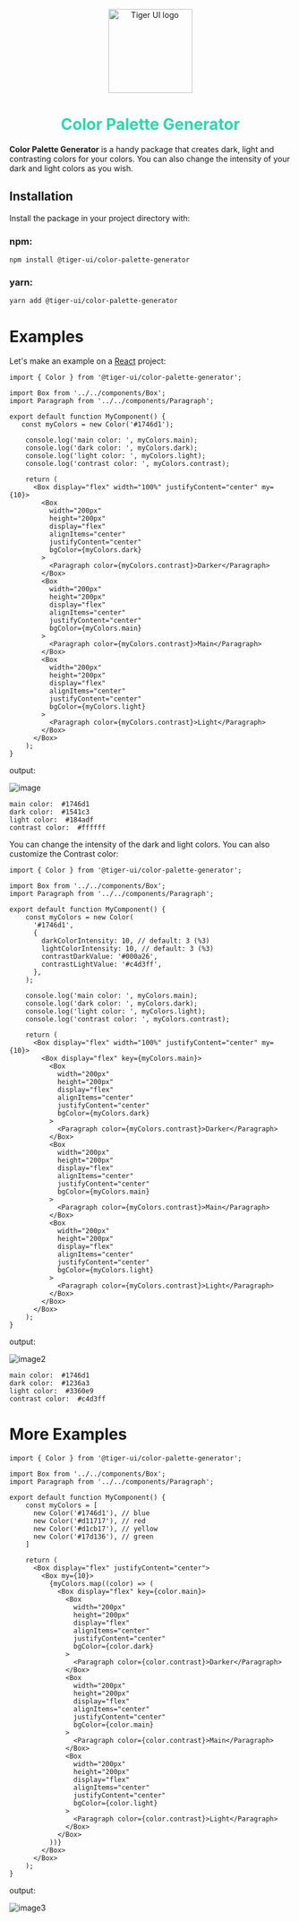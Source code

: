 <p align="center">
  <img src="https://github.com/xenobreach/tiger-ui/assets/92295550/dec971fb-64c5-4c5f-ba27-b940556b65fb" alt="Tiger UI logo" height="150" width="150">
  <h1 align="center" style="color: #26dba9">Color Palette Generator</h1>
</p>

**Color Palette Generator** is a handy package that creates dark, light and contrasting colors for your colors. You can also change the intensity of your dark and light colors as you wish.

## Installation
Install the package in your project directory with:
### npm:
```
npm install @tiger-ui/color-palette-generator
```
### yarn:
```
yarn add @tiger-ui/color-palette-generator
```

# Examples
Let's make an example on a [React](https://react.dev/) project:
```tsx
import { Color } from '@tiger-ui/color-palette-generator';

import Box from '../../components/Box';
import Paragraph from '../../components/Paragraph';

export default function MyComponent() {
   const myColors = new Color('#1746d1');

    console.log('main color: ', myColors.main);
    console.log('dark color: ', myColors.dark);
    console.log('light color: ', myColors.light);
    console.log('contrast color: ', myColors.contrast);

    return (
      <Box display="flex" width="100%" justifyContent="center" my={10}>
        <Box
          width="200px"
          height="200px"
          display="flex"
          alignItems="center"
          justifyContent="center"
          bgColor={myColors.dark}
        >
          <Paragraph color={myColors.contrast}>Darker</Paragraph>
        </Box>
        <Box
          width="200px"
          height="200px"
          display="flex"
          alignItems="center"
          justifyContent="center"
          bgColor={myColors.main}
        >
          <Paragraph color={myColors.contrast}>Main</Paragraph>
        </Box>
        <Box
          width="200px"
          height="200px"
          display="flex"
          alignItems="center"
          justifyContent="center"
          bgColor={myColors.light}
        >
          <Paragraph color={myColors.contrast}>Light</Paragraph>
        </Box>
      </Box>
    );
}
```
output:

![image](https://github.com/xenobreach/tiger-ui/assets/92295550/450ea184-d5bb-4218-b134-e751b14d6c41)

```
main color:  #1746d1
dark color:  #1541c3
light color:  #184adf
contrast color:  #ffffff
```

You can change the intensity of the dark and light colors. You can also customize the Contrast color:
```tsx
import { Color } from '@tiger-ui/color-palette-generator';

import Box from '../../components/Box';
import Paragraph from '../../components/Paragraph';

export default function MyComponent() {
    const myColors = new Color(
      '#1746d1',
      {
        darkColorIntensity: 10, // default: 3 (%3)
        lightColorIntensity: 10, // default: 3 (%3)
        contrastDarkValue: '#000a26',
        contrastLightValue: '#c4d3ff',
      },
    );

    console.log('main color: ', myColors.main);
    console.log('dark color: ', myColors.dark);
    console.log('light color: ', myColors.light);
    console.log('contrast color: ', myColors.contrast);

    return (
      <Box display="flex" width="100%" justifyContent="center" my={10}>
        <Box display="flex" key={myColors.main}>
          <Box
            width="200px"
            height="200px"
            display="flex"
            alignItems="center"
            justifyContent="center"
            bgColor={myColors.dark}
          >
            <Paragraph color={myColors.contrast}>Darker</Paragraph>
          </Box>
          <Box
            width="200px"
            height="200px"
            display="flex"
            alignItems="center"
            justifyContent="center"
            bgColor={myColors.main}
          >
            <Paragraph color={myColors.contrast}>Main</Paragraph>
          </Box>
          <Box
            width="200px"
            height="200px"
            display="flex"
            alignItems="center"
            justifyContent="center"
            bgColor={myColors.light}
          >
            <Paragraph color={myColors.contrast}>Light</Paragraph>
          </Box>
        </Box>
      </Box>
    );
}
```
output:

![image2](https://github.com/xenobreach/tiger-ui/assets/92295550/f313259f-7a9d-418a-b5da-43e9b3ca3751)


```
main color:  #1746d1
dark color:  #1236a3
light color:  #3360e9
contrast color:  #c4d3ff
```

# More Examples
```tsx
import { Color } from '@tiger-ui/color-palette-generator';

import Box from '../../components/Box';
import Paragraph from '../../components/Paragraph';

export default function MyComponent() {
    const myColors = [
      new Color('#1746d1'), // blue
      new Color('#d11717'), // red
      new Color('#d1cb17'), // yellow
      new Color('#17d136'), // green
    ]

    return (
      <Box display="flex" justifyContent="center">
        <Box my={10}>
          {myColors.map((color) => (
            <Box display="flex" key={color.main}>
              <Box
                width="200px"
                height="200px"
                display="flex"
                alignItems="center"
                justifyContent="center"
                bgColor={color.dark}
              >
                <Paragraph color={color.contrast}>Darker</Paragraph>
              </Box>
              <Box
                width="200px"
                height="200px"
                display="flex"
                alignItems="center"
                justifyContent="center"
                bgColor={color.main}
              >
                <Paragraph color={color.contrast}>Main</Paragraph>
              </Box>
              <Box
                width="200px"
                height="200px"
                display="flex"
                alignItems="center"
                justifyContent="center"
                bgColor={color.light}
              >
                <Paragraph color={color.contrast}>Light</Paragraph>
              </Box>
            </Box>
          ))}
        </Box>
      </Box>
    );
}
```

output:

![image3](https://github.com/xenobreach/tiger-ui/assets/92295550/5aed9345-e097-4b26-ba52-27e7be1af5fa)
